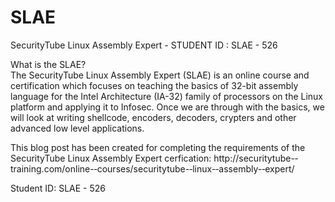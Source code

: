 SLAE
====

SecurityTube Linux Assembly Expert - STUDENT ID : SLAE - 526

What is the SLAE?<br>
The SecurityTube Linux Assembly Expert (SLAE) is an online course and certification which focuses on teaching the basics of 32-bit assembly language for the Intel Architecture (IA-32) family of processors on the Linux platform and applying it to Infosec. Once we are through with the basics, we will look at writing shellcode, encoders, decoders, crypters and other advanced low level applications.

This blog post has been created for completing the requirements of the SecurityTube Linux Assembly Expert cerfication: http://securitytube-­‐training.com/online-­‐courses/securitytube-­‐linux-­‐assembly-­‐expert/

Student ID: SLAE - 526
